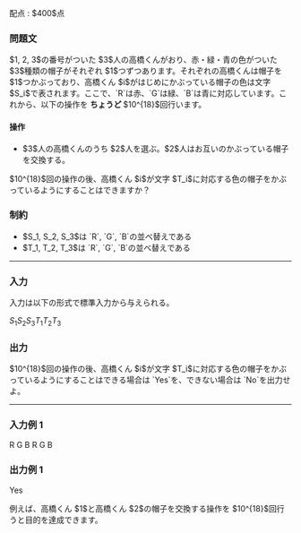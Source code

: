 
<div>

<span>

<span>

<p>
配点 : $400$点
</p>

<div>

<section>

### **問題文**

<p>
$1, 2, 3$の番号がついた $3$人の高橋くんがおり、赤・緑・青の色がついた $3$種類の帽子がそれぞれ $1$つずつあります。それぞれの高橋くんは帽子を $1$つかぶっており、高橋くん $i$がはじめにかぶっている帽子の色は文字 $S_i$で表されます。ここで、`R`は赤、`G`は緑、`B`は青に対応しています。これから、以下の操作を
<strong>
ちょうど
</strong>
$10^{18}$回行います。
</p>

#### **操作**

<ul>

<li>
$3$人の高橋くんのうち $2$人を選ぶ。$2$人はお互いのかぶっている帽子を交換する。
</li>

</ul>

<p>
$10^{18}$回の操作の後、高橋くん $i$が文字 $T_i$に対応する色の帽子をかぶっているようにすることはできますか？
</p>

</section>

</div>

<div>

<section>

### **制約**

<ul>

<li>
$S_1, S_2, S_3$は `R`, `G`, `B`の並べ替えである
</li>

<li>
$T_1, T_2, T_3$は `R`, `G`, `B`の並べ替えである
</li>

</ul>

</section>

</div>

---

<div>

<div>

<section>

### **入力**

<p>
入力は以下の形式で標準入力から与えられる。
</p>

<div>

$S_1$$S_2$$S_3$$T_1$$T_2$$T_3$
</div>

</section>

</div>

<div>

<section>

### **出力**

<p>
$10^{18}$回の操作の後、高橋くん $i$が文字 $T_i$に対応する色の帽子をかぶっているようにすることはできる場合は `Yes`を、できない場合は `No`を出力せよ。
</p>

</section>

</div>

</div>

---

<div>

<section>

### **入力例 1**

<div>

R G B
R G B

</div>

</section>

</div>

<div>

<section>

### **出力例 1**

<div>

Yes

</div>

<p>
例えば、高橋くん $1$と高橋くん $2$の帽子を交換する操作を $10^{18}$回行うと目的を達成できます。
</p>

</section>

</div>

</span>

</span>

</div>
